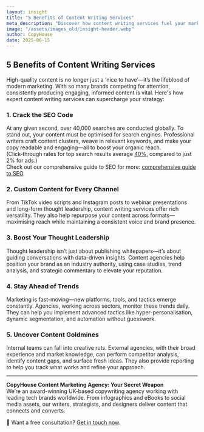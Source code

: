 ```yaml
---
layout: insight
title: "5 Benefits of Content Writing Services"
meta_description: "Discover how content writing services fuel your marketing success—from SEO to thought leadership and creative edge."
image: "/assets/images_old/insight-header.webp"
author: CopyHouse
date: 2025-06-15
---
```


## 5 Benefits of Content Writing Services

High-quality content is no longer just a ‘nice to have’—it’s the lifeblood of modern marketing. With so many brands competing for attention, consistently producing engaging, informed content is vital. Here's how expert content writing services can supercharge your strategy:

### 1. **Crack the SEO Code**
At any given second, over 40,000 searches are conducted globally. To stand out, your content must be optimised for search engines. Professional writers craft content clusters, weave in relevant keywords, and make your copy readable and engaging—all to boost your organic reach. (Click‑through rates for top search results average [40%](https://firstpagesage.com/reports/google-click-through-rates-ctrs-by-ranking-position/), compared to just 2% for ads.)  
Check out our comprehensive guide to SEO for more: [comprehensive guide to SEO](https://www.copyhouse.io/insights/comprehensive-guide-to-seo).

### 2. **Custom Content for Every Channel**
From TikTok video scripts and Instagram posts to webinar presentations and long-form thought leadership, content writing services offer rich versatility. They also help repurpose your content across formats—maximising reach while maintaining a consistent voice and brand presence.

### 3. **Boost Your Thought Leadership**
Thought leadership isn’t just about publishing whitepapers—it’s about guiding conversations with data-driven insights. Content agencies help position your brand as an industry authority, using case studies, trend analysis, and strategic commentary to elevate your reputation.

### 4. **Stay Ahead of Trends**
Marketing is fast-moving—new platforms, tools, and tactics emerge constantly. Agencies, working across sectors, monitor these trends daily. They can help you implement advanced tactics like hyper-personalisation, dynamic segmentation, and automation without guesswork.

### 5. **Uncover Content Goldmines**
Internal teams can fall into creative ruts. External agencies, with their broad experience and market knowledge, can perform competitor analysis, identify content gaps, and surface fresh ideas. They also provide reporting to help you track what works and refine your approach.

---

**CopyHouse Content Marketing Agency: Your Secret Weapon**  
We’re an award-winning UK-based copywriting agency working with leading tech brands worldwide. From infographics and eBooks to social media assets, our writers, strategists, and designers deliver content that connects and converts.

📩 Want a free consultation? [Get in touch now](https://www.copyhouse.io/services/content-marketing-solutions).
